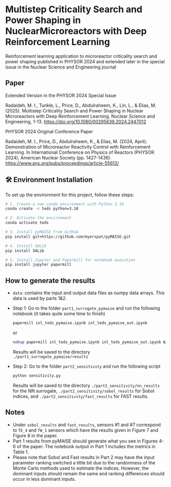 # Multistep Criticality Search and Power Shaping in NuclearMicroreactors with Deep Reinforcement Learning
Reinforcement learning application to microreactor criticality search and power shaping published in PHYSOR 2024 and extended later in the special issue in the Nuclear Science and Engineering journal 

## Paper

Extended Version in the PHYSOR 2024 Special Issue

Radaideh, M. I., Tunkle, L., Price, D., Abdulraheem, K., Lin, L., & Elias, M. (2025). Multistep Criticality Search and Power Shaping in Nuclear Microreactors with Deep Reinforcement Learning. Nuclear Science and Engineering, 1-13. https://doi.org/10.1080/00295639.2024.2447012

PHYSOR 2024 Original Conference Paper 

Radaideh, M. I., Price, D., Abdulraheem, K., & Elias, M. (2024, April). Demonstration of Microreactor Reactivity Control with Reinforcement Learning. In International Conference on Physics of Reactors (PHYSOR 2024), American Nuclear Society (pp. 1427-1436). https://www.ans.org/pubs/proceedings/article-55612/

## 🛠️ Environment Installation

To set up the environment for this project, follow these steps:

```bash
# 1. Create a new conda environment with Python 3.10
conda create -n teds python=3.10

# 2. Activate the environment
conda activate teds

# 3. Install pyMAISE from GitHub
pip install git+https://github.com/myerspat/pyMAISE.git

# 4. Install SALib
pip install SALib

# 5. Install Jupyter and Papermill for notebook execution
pip install jupyter papermill

```

## How to generate the results

- `data`: contains the input and output data files as numpy data arrays. This data is used by parts 1&2.  

- Step 1: Go to the folder `part1_surrogate_pymaise` and run the following notebook (it takes quite some time to finish)

  ```bash
  papermill inl_teds_pymaise.ipynb inl_teds_pymaise_out.ipynb
  ```
  or
  ```bash
  nohup papermill inl_teds_pymaise.ipynb inl_teds_pymaise_out.ipynb &
  ```
  
  Results will be saved to the directory `./part1_surrogate_pymaise/results`

- Step 2: Go to the folder `part2_sensitivity` and run the following script
  
  ```bash
  python sensitivity.py
  ```
  Results will be saved to the directory `./part2_sensitivity/nn_results` for the NN surrogate, `./part2_sensitivity/sobol_results` for Sobol indices, and `./part2_sensitivity/fast_results` for FAST results.

## Notes 
  - Under `sobol_results` and `fast_results`, sensors #1 and #7 correspond to `TE_4` and `TW_1` sensors which have the results given in Figure 7 and Figure 8 in the paper.
  - Part 1 results from pyMAISE should generate what you see in Figures 4-6 of the paper. The notebook output in Part 1 includes the metrics in Table 1.   
  - Please note that Sobol and Fast results in Part 2 may have the input parameter ranking switched a little bit due to the randomness of the Monte Carlo methods used to estimate the indices. However, the dominant inputs should remain the same and ranking differences should occur in less dominant inputs. 


